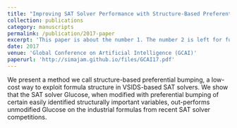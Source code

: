```yaml
---
title: "Improving SAT Solver Performance with Structure-Based Preferential Bumping"
collection: publications
category: manuscripts
permalink: /publication/2017-paper
excerpt: 'This paper is about the number 1. The number 2 is left for future work.'
date: 2017
venue: 'Global Conference on Artificial Intelligence (GCAI)'
paperurl: 'http://simajam.github.io/files/GCAI17.pdf'
---
```


We present a method we call structure-based preferential bumping, a low-cost way to exploit formula structure in VSIDS-based SAT solvers. We show that the SAT solver Glucose, when modified with preferential bumping of certain easily identified structurally important variables, out-performs unmodified Glucose on the industrial formulas from recent SAT solver competitions.
